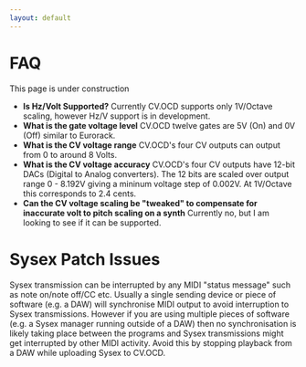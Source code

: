 ```yaml
---
layout: default
---
```


# FAQ

This page is under construction


* **Is Hz/Volt Supported?** Currently CV.OCD supports only 1V/Octave scaling, however Hz/V support is in development.
* **What is the gate voltage level** CV.OCD twelve gates are 5V (On) and 0V (Off) similar to Eurorack.
* **What is the CV voltage range** CV.OCD's four CV outputs can output from 0 to around 8 Volts.
* **What is the CV voltage accuracy** CV.OCD's four CV outputs have 12-bit DACs (Digital to Analog converters). The 12 bits are scaled over output range 0 - 8.192V giving a mininum voltage step of 0.002V. At 1V/Octave this corresponds to 2.4 cents.
* **Can the CV voltage scaling be "tweaked" to compensate for inaccurate volt to pitch scaling on a synth** Currently no, but I am looking to see if it can be supported.

# Sysex Patch Issues

Sysex transmission can be interrupted by any MIDI "status message" such as note on/note off/CC etc. Usually a single sending device or piece of software (e.g. a DAW) will synchronise MIDI output to avoid interruption to Sysex transmissions. However if you are using multiple pieces of software (e.g. a Sysex manager running outside of a DAW) then no synchronisation is likely taking place between the programs and Sysex transmissions might get interrupted by other MIDI activity. Avoid this by stopping playback from a DAW while uploading Sysex to CV.OCD.











